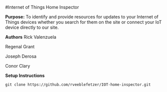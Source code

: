 #Internet of Things Home Inspector

**Purpose:** To identify and provide resources for updates to your Internet of Things devices whether you search for them on the site or connect your IoT device directly to our site.

**Authors**
Rick Valenzuela

Regenal Grant

Joseph Derosa

Conor Clary

**Setup Instructions**
```
git clone https://github.com/rveeblefetzer/IOT-home-inspector.git
```